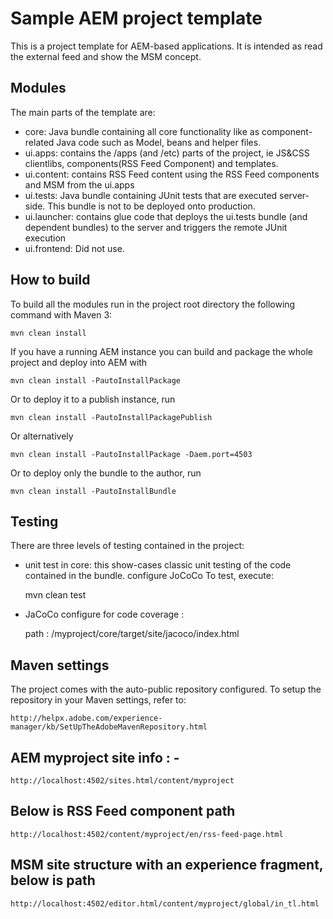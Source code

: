 # Sample AEM project template

This is a project template for AEM-based applications. It is intended as read the external feed and show the MSM concept.

## Modules

The main parts of the template are:

* core: Java bundle containing all core functionality like as component-related Java code such as Model, beans and helper files.
* ui.apps: contains the /apps (and /etc) parts of the project, ie JS&CSS clientlibs, components(RSS Feed Component) and templates.
* ui.content: contains RSS Feed content using the RSS Feed components and MSM from the ui.apps
* ui.tests: Java bundle containing JUnit tests that are executed server-side. This bundle is not to be deployed onto production.
* ui.launcher: contains glue code that deploys the ui.tests bundle (and dependent bundles) to the server and triggers the remote JUnit execution
* ui.frontend: Did not use.

## How to build

To build all the modules run in the project root directory the following command with Maven 3:

    mvn clean install

If you have a running AEM instance you can build and package the whole project and deploy into AEM with

    mvn clean install -PautoInstallPackage

Or to deploy it to a publish instance, run

    mvn clean install -PautoInstallPackagePublish

Or alternatively

    mvn clean install -PautoInstallPackage -Daem.port=4503

Or to deploy only the bundle to the author, run

    mvn clean install -PautoInstallBundle

## Testing

There are three levels of testing contained in the project:

* unit test in core: this show-cases classic unit testing of the code contained in the bundle. configure JoCoCo To test, execute:

    mvn clean test
    
* JaCoCo configure for code coverage : 

    path : /myproject/core/target/site/jacoco/index.html
    

## Maven settings

The project comes with the auto-public repository configured. To setup the repository in your Maven settings, refer to:

    http://helpx.adobe.com/experience-manager/kb/SetUpTheAdobeMavenRepository.html

## AEM myproject site info : -
    http://localhost:4502/sites.html/content/myproject

## Below is RSS Feed component path
    http://localhost:4502/content/myproject/en/rss-feed-page.html

## MSM site structure with an experience fragment, below is path
    http://localhost:4502/editor.html/content/myproject/global/in_tl.html
    

    
